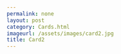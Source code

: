 ```yaml
---
permalink: none
layout: post
category: Cards.html
imageurl: /assets/images/card2.jpg
title: Card2
---
```

